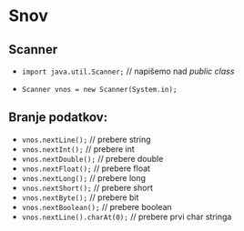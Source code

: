 # Snov

## Scanner
- ```import java.util.Scanner;``` // napišemo nad *public class*

- ```Scanner vnos = new Scanner(System.in);```

## Branje podatkov:
- ```vnos.nextLine();``` // prebere string
- ```vnos.nextInt();``` // prebere int
- ```vnos.nextDouble();``` // prebere double
- ```vnos.nextFloat();``` // prebere float
- ```vnos.nextLong();``` // prebere long
- ```vnos.nextShort();``` // prebere short
- ```vnos.nextByte();``` // prebere bit
- ```vnos.nextBoolean();``` // prebere boolean
- ```vnos.nextLine().charAt(0);``` // prebere prvi char stringa
